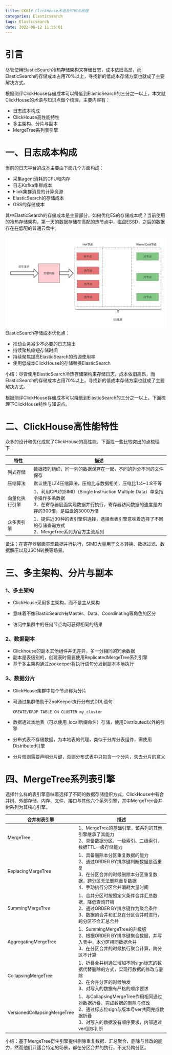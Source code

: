 ```yaml
---
title: CK01# ClickHouse术语及知识点梳理
categories: Elasticsearch
tags: Elasticsearch
date: 2022-06-12 11:55:01
---
```




# 引言

尽管使用ElasticSearch冷热存储架构来存储日志，成本依旧高昂，而ElasticSearch的存储成本占用70%以上，寻找新的低成本存储方案也就成了主要解决方式。



根据测评ClickHouse存储成本可以降低到ElasticSearch的三分之一以上，本文就ClickHouse的术语与知识点做个梳理，主要内容有：

* 日志成本构成
* ClickHouse高性能特性
* 多主架构、分片与副本
* MergeTree系列表引擎



# 一、日志成本构成

当前的日志平台的成本主要由下面几个方面构成：

* 采集agent消耗的CPU和内存
* 日志Kafka集群成本
* Flink集群消费的计算资源
* ElasticSearch的存储成本
* OSS的存储成本

其中ElasticSearch的存储成本是主要部分，如何优化ES的存储成本呢？当前使用的冷热存储架构，第一天的数据存储在高配的热节点中，磁盘ESSD，之后的数据存在在低配的普通云盘中。



![](https://raw.githubusercontent.com/yongliangcode/md-picture/master/img2/%E5%86%B7%E7%83%AD%E5%88%86%E7%A6%BB%E6%9E%B6%E6%9E%84.png)ElasticSearch存储成本优化点：

* 推动业务减少不必要的日志输出
* 持续聚焦缩短存储时间
* 持续聚焦提高ElasticSearch的资源使用率
* 使用低成本ClickHouse的存储替换ElasticSearch



小结：尽管使用ElasticSearch冷热存储架构来存储日志，成本依旧高昂，而ElasticSearch的存储成本占用70%以上，寻找新的低成本存储方案也就成了主要解决方式。



根据测评ClickHouse存储成本可以降低到ElasticSearch的三分之一以上，下面梳理下ClickHouse特性与知识点。



# 二、ClickHouse高性能特性



众多的设计和优化成就了ClickHouse的高性能，下面找一些比较突出的点梳理下：

| 特性           | 描述                                                         |
| -------------- | ------------------------------------------------------------ |
| 列式存储       | 数据按列组织，同一列的数据保存在一起，不同的列分不同的文件保存 |
| 压缩算法       | 默认使用LZ4压缩算法，压缩比与数据相关，压缩比1:4~1:8不等     |
| 向量化执行引擎 | 1、利用CPU的SIMD（Single Instruction Multiple Data）单条指令操作多条数据<br />2、在寄存器层面实现数据并行执行，寄存器访问数据的速度是内存的300倍，是磁盘的3000万倍 |
| 众多表引擎     | 1、提供近30种的表引擎供选择，选择表表引擎意味着选择了不同的存储查询方式<br />2、MergeTree系列为官方主流系列 |



备注：在寄存器层面实现数据并行执行，SIMD大量用于文本转换、数据过滤、数据解压以及JSON转换等场景。



# 三、多主架构、分片与副本

### 1、多主架构

* ClickHouse采用多主架构，而不是主从架构

* 意味着不像ElasticSearch有Master、Data、Coordinating等角色的区分
* 访问中集群中的任何节点均可获得相同的结果



### 2、数据副本

* Clickhouse的副本其他组件并无差异，多一分相同的冗余数据
* 副本是表级别的，创建表时需要使用ReplicatedMergeTree系列引擎
* 基于多主架构通过zookeeper将执行语句分发到副本本地执行



### 3、数据分片

* ClickHouse集群中每个节点称为分片

* 可通过集群借助于ZooKeeper执行分布式DDL语句

  ```
  CREATE/DROP TABLE ON CLUSTER my_cluster
  ```

* 数据通过本地表（可以使用_local后缀命名）存储，使用Distributed以外的引擎
* 分布式表不存储数据，为本地表的代理，类似于分库分表组件，需使用Distributed引擎
* 分片规则需要声明分片键，否则分布式表中只包含一个分片，失去分片的意义





# 四、MergeTree系列表引擎



选择什么样的表引擎意味着选择了不同的数据存储组织方式，ClickHouse中有合并树、外部存储、内存、文件、接口与其他六个系列引擎，其中MergeTree合并树系列为其核心引擎。



| 合并树表引擎                 | 描述                                                         |
| ---------------------------- | ------------------------------------------------------------ |
| MergeTree                    | 1、MergeTree的基础引擎，该系列的其他引擎继承了其能力<br />2、具备数据分区、一级索引、二级索引、数据TTL一级存储能力 |
| ReplacingMergeTree           | 1、具备删除本分区重复数据的能力<br />2、通过ORDER BY排序键判断数据是否重复<br />3、在分区合并的时候删除本分区重复数据，跨分区无法删除重复数据<br />4、手动执行分区合并消耗大量时间 |
| SummingMergeTree             | 1、合并分区时按照定义条件合并汇总数据，降低查询开销<br />2、通过ORDER BY排序键作为聚合条件<br />3、数据的合并和汇总在分区合并时进行，跨分区不会汇总合并 |
| AggregatingMergeTree         | 1、SummingMergeTree的升级版<br />2、根据ORDER BY排序键聚合数据，并写入表中，本分区相同数据合并<br />3、在分区合并的时候执行聚合计算，跨分区不计算 |
| CollapsingMergeTree          | 1、折叠合并树通过增加不同sign标志的数据代替删除的方式，实现行数据的修改与删除<br />2、在合并分区的时候触发<br />3、对写入的数据有严格的顺序要求 |
| VersionedCollapsingMergeTree | 1、与CollapsingMergeTree作用相同通过对数据折叠，完成数据的删除与修改<br />2、通过标志位sign与版本号ver共同完成数据折叠<br />3、对写入的数据没有顺序要求，内部通过ver倒序判断 |



小结：基于MergeTree衍生引擎提供删除重复数据、汇总聚合、删除与修改的能力，然而他们只适合特定的场景，都在分区合并的执行，不支持跨分区。






















